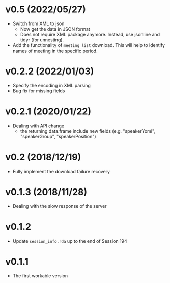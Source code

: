 # v0.5 (2022/05/27)

* Switch from XML to json 
  * Now get the data in JSON format
  * Does not require XML package anymore. Instead, use jsonline and tidyr (for unnesting).
* Add the functionality of `meeting_list` download. This will help to identify names of meeting in the specific period.

# v0.2.2 (2022/01/03)

* Specify the encoding in XML parsing
* Bug fix for missing fields

# v0.2.1 (2020/01/22)

* Dealing with API change
  - the returning data.frame include new fields (e.g.  "speakerYomi", "speakerGroup", "speakerPosition")

# v0.2 (2018/12/19)

* Fully implement the download failure recovery

# v0.1.3 (2018/11/28)

* Dealing with the slow response of the server

# v0.1.2

* Update `session_info.rda` up to the end of Session 194

# v0.1.1

* The first workable version
